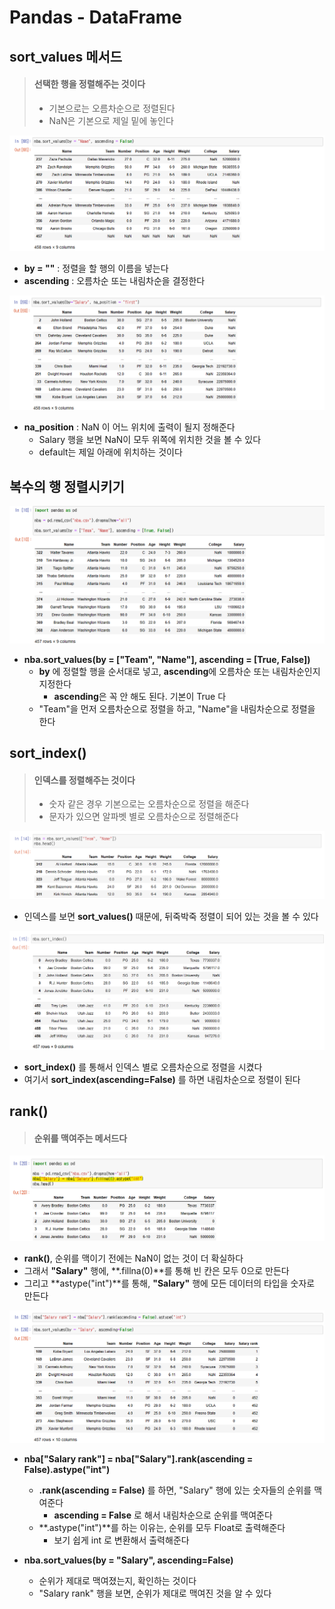 # Pandas - DataFrame





## sort_values 메서드

> #### 선택한 행을 정렬해주는 것이다
>
> - 기본으로는 오름차순으로 정렬된다
> - NaN은 기본으로 제일 밑에 놓인다



![image-20230504170741343](15_데이터분석_Pandas_Dataframe.assets/image-20230504170741343.png)

- **by = ""** : 정렬을 할 행의 이름을 넣는다
- **ascending** : 오름차순 또는 내림차순을 결정한다



![image-20230504170831702](15_데이터분석_Pandas_Dataframe.assets/image-20230504170831702.png)

- **na_position** : NaN 이 어느 위치에 출력이 될지 정해준다
  - Salary 행을 보면 NaN이 모두 위쪽에 위치한 것을 볼 수 있다
  - default는 제일 아래에 위치하는 것이다





## 복수의 행 정렬시키기

![image-20230504172300802](15_데이터분석_Pandas_Dataframe.assets/image-20230504172300802.png)



- **nba.sort_values(by = ["Team", "Name"], ascending = [True, False])**
  - **by** 에 정렬할 행을 순서대로 넣고, **ascending**에 오름차순 또는 내림차순인지 지정한다
    - **ascending**은 꼭 안 해도 된다. 기본이 True 다
  - "Team"을 먼저 오름차순으로 정렬을 하고, "Name"을 내림차순으로 정렬을 한다





## sort_index()

> #### 인덱스를 정렬해주는 것이다
>
> - 숫자 같은 경우 기본으로는 오름차순으로 정렬을 해준다
> - 문자가 있으면 알파벳 별로 오름차순으로 정렬해준다



![image-20230504201351367](15_데이터분석_Pandas_Dataframe.assets/image-20230504201351367.png)



- 인덱스를 보면 **sort_values()** 때문에, 뒤죽박죽 정렬이 되어 있는 것을 볼 수 있다



![image-20230504201409406](15_데이터분석_Pandas_Dataframe.assets/image-20230504201409406.png)



- **sort_index()** 를 통해서 인덱스 별로 오름차순으로 정렬을 시켰다
- 여기서 **sort_index(ascending=False)** 를 하면 내림차순으로 정렬이 된다





## rank()

> #### 순위를 맥여주는 메서드다



![image-20230504202552994](15_데이터분석_Pandas_Dataframe.assets/image-20230504202552994.png)



- **rank()**, 순위를 맥이기 전에는 NaN이 없는 것이 더 확실하다
- 그래서 **"Salary"** 행에, **.fillna(0)**를 통해 빈 칸은 모두 0으로 만든다
- 그리고 **astype("int")**를 통해, **"Salary"** 행에 모든 데이터의 타입을 숫자로 만든다



![image-20230504202743777](15_데이터분석_Pandas_Dataframe.assets/image-20230504202743777.png)



- **nba["Salary rank"] = nba["Salary"].rank(ascending = False).astype("int")**
  - **.rank(ascending = False)** 를 하면, "Salary" 행에 있는 숫자들의 순위를 맥여준다
    - **ascending = False** 로 해서 내림차순으로 순위를 맥여준다
  - **.astype("int")**를 하는 이유는, 순위를 모두 Float로 출력해준다
    - 보기 쉽게 int 로 변환해서 출력해준다



- **nba.sort_values(by = "Salary", ascending=False)**
  - 순위가 제대로 맥여졌는지, 확인하는 것이다
  - "Salary rank" 행을 보면, 순위가 제대로 맥여진 것을 알 수 있다
